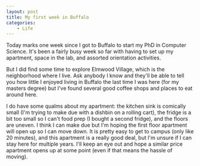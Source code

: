 ```yaml
---
layout: post
title: My first week in Buffalo
categories: 
    - Life
---
```


Today marks one week since I got to Buffalo to start my PhD in Computer Science. It's been a fairly busy week so far with having to set up my apartment, space in the lab, and assorted orientation activities. 

But I did find some time to explore Elmwood Village, which is the neighborhood where I live. Ask anybody I know and they'll be able to tell you how little I enjoyed living in Buffalo the last time I was here (for my masters degree) but I've found several good coffee shops and places to eat around here. 

I do have some qualms about my apartment: the kitchen sink is comically small (I'm trying to make due with a dishbin on a rolling cart), the fridge is a bit too small so I can't food prep (I bought a second fridge), and the floors are uneven. I think I can make due but I'm hoping the first floor apartment will open up so I can move down. It is pretty easy to get to campus (only like 20 minutes), and this apartment is a really good deal, but I'm unsure if I can stay here for multiple years. I'll keep an eye out and hope a similar price apartment opens up at some point (even if that means the hassle of moving).